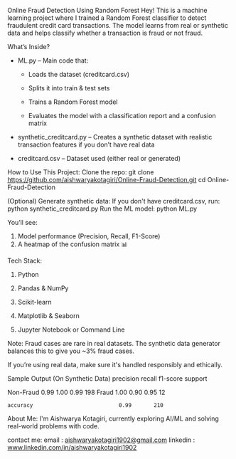 Online Fraud Detection Using Random Forest
Hey!
This is a machine learning project where I trained a Random Forest classifier to detect fraudulent credit card transactions. The model learns from real or synthetic data and helps classify whether a transaction is fraud or not fraud.

What’s Inside?
* ML.py – Main code that:

  - Loads the dataset (creditcard.csv)

  - Splits it into train & test sets

  - Trains a Random Forest model

  - Evaluates the model with a classification report and a confusion matrix
* synthetic_creditcard.py – Creates a synthetic dataset with realistic transaction features if you don’t have real data

* creditcard.csv – Dataset used (either real or generated)

How to Use This Project:
 Clone the repo:
    git clone https://github.com/aishwaryakotagiri/Online-Fraud-Detection.git
    cd Online-Fraud-Detection

(Optional) Generate synthetic data:
If you don't have creditcard.csv, run:
  python synthetic_creditcard.py
Run the ML model:
  python ML.py

You’ll see:
1. Model performance (Precision, Recall, F1-Score)
2. A heatmap of the confusion matrix 📊

Tech Stack:
1. Python 

2. Pandas & NumPy

3. Scikit-learn

4. Matplotlib & Seaborn

5. Jupyter Notebook or Command Line

Note:
Fraud cases are rare in real datasets. The synthetic data generator balances this to give you ~3% fraud cases.

If you’re using real data, make sure it's handled responsibly and ethically.

Sample Output (On Synthetic Data)
         precision    recall  f1-score   support

   Non-Fraud       0.99       1.00      0.99       198
       Fraud       1.00       0.90      0.95        12

    accuracy                           0.99       210
About Me:
I'm Aishwarya Kotagiri, currently exploring AI/ML and solving real-world problems with code. 

contact me:
email : aishwaryakotagiri1902@gmail.com
linkedin : www.linkedin.com/in/aishwaryakotagiri1902
